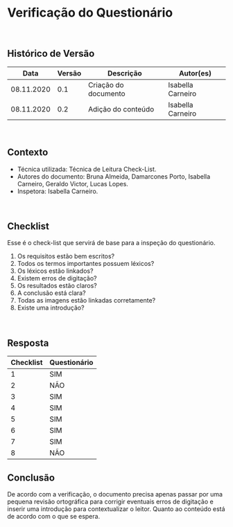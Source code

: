 # Verificação do Questionário

<br>

## Histórico de Versão
<table class="table table-striped border">
    <thead>
        <th>Data</th> 
        <th>Versão </th> 
        <th>Descrição</th> 
        <th>Autor(es)</th>
    </thead>
    <tbody>
        <tr>
            <td> 08.11.2020 </td>
            <td>  0.1   </td>
            <td> Criação do documento</td>
            <td> Isabella Carneiro </td>
        </tr>
		<tr>
            <td> 08.11.2020 </td>
            <td>  0.2   </td>
            <td> Adição do conteúdo</td>
            <td> Isabella Carneiro </td>
        </tr>
    </tbody>
</table>
<br>

## Contexto
- Técnica utilizada: Técnica de Leitura Check-List.
- Autores do documento: Bruna Almeida, Damarcones Porto, Isabella Carneiro, Geraldo Victor, Lucas Lopes.
- Inspetora: Isabella Carneiro.

<br>

## Checklist
Esse é o check-list que servirá de base para a inspeção do questionário.
<br>

1. Os requisitos estão bem escritos?
2. Todos os termos importantes possuem léxicos?
3. Os léxicos estão linkados?
4. Existem erros de digitação?
5. Os resultados estão claros?
6. A conclusão está clara?
7. Todas as imagens estão linkadas corretamente?
8. Existe uma introdução?


<br>

## Resposta

<table class="table table-striped border">
    <thead>
        <th>Checklist</th> 
        <th>Questionário</th>  
    </thead>
    <tbody>
	    <tr>
		    <td>1</td>
		    <td>SIM</td>
	    </tr>
        <tr>
		    <td>2</td>
		    <td>NÃO</td>
	    </tr>
        <tr>
		    <td>3</td>
		    <td>SIM</td>
	    </tr>
        <tr>
		    <td>4</td>
		    <td>SIM</td>
	    </tr>
      <tr>
		    <td>5</td>
		    <td>SIM</td>
	    </tr>
      <tr>
		    <td>6</td>
		    <td>SIM</td>
	    </tr>
      <tr>
		    <td>7</td>
		    <td>SIM</td>
	    </tr>
      <tr>
		    <td>8</td>
		    <td>NÃO</td>
	    </tr>
    </tbody> 
</table>

## Conclusão
De acordo com a verificação, o documento precisa apenas passar por uma pequena revisão ortográfica para corrigir eventuais erros de digitação e inserir uma introdução para contextualizar o leitor. Quanto ao conteúdo está de acordo com o que se espera.
